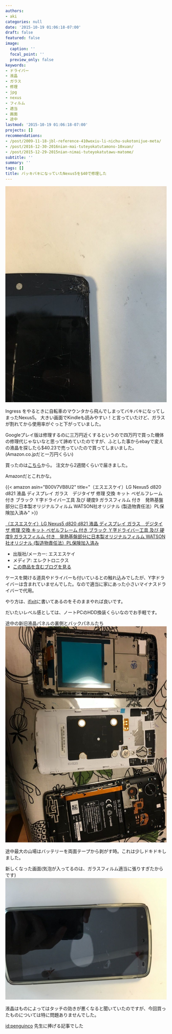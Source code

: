 ```yaml
---
authors:
- aki
categories: null
date: '2015-10-19 01:06:18-07:00'
draft: false
featured: false
image:
  caption: ''
  focal_point: ''
  preview_only: false
keywords:
- ドライバー
- 液晶
- ガラス
- 修理
- jpg
- nexus
- フィルム
- 適当
- 画面
- 途中
lastmod: '2015-10-19 01:06:18-07:00'
projects: []
recommendations:
- /post/2009-11-18-jbl-reference-410woxiu-li-nichu-sukotonijue-meta/
- /post/2016-12-30-2016nian-mai-tuteyokatutamono-10xuan/
- /post/2015-12-29-2015nian-nimai-tuteyokatutawu-matome/
subtitle: ''
summary: ''
tags: []
title: バッキバキになっていたNexus5を$40で修理した
---
```


![](20151018110109.jpg)

Ingress をやるときに自転車のマウンタから飛んでしまってバキバキになってしまったNexus5。 大きい画面でKindleも読みやすい！と言っていたけど、ガラスが割れてから使用率がぐっと下がっていました。

Googleプレイ版は修理するのに三万円近くするというので四万円で買った機体の修理代じゃないなと思って諦めていたのですが、ふとした事からebayで変えの液晶を探したら$40.23で売っていたので買ってしまいました。(Amazon.co.jpだと一万円くらい)

買ったのは[こちら](http://www.ebay.com/itm/191128875894)から。 注文から2週間くらいで届きました。

Amazonだとこれかな。

{{< amazon asin="B00V7VB8U2" title="（エスエスケイ）LG Nexus5 d820 d821 液晶 ディスプレイ ガラス　デジタイザ 修理 交換 キット ベゼルフレーム 付き ブラック Ｙ字ドライバー工具 及び 硬度9 ガラスフィルム 付き　発熱基盤部分に日本製オリジナルフィルム WATSON社オリジナル (製造物責任法）PL保険加入済み" >}}

[（エスエスケイ）LG Nexus5 d820 d821 液晶 ディスプレイ ガラス　デジタイザ 修理 交換 キット ベゼルフレーム 付き ブラック Ｙ字ドライバー工具 及び 硬度9 ガラスフィルム 付き　発熱基盤部分に日本製オリジナルフィルム WATSON社オリジナル (製造物責任法）PL保険加入済み](http://www.amazon.co.jp/exec/obidos/ASIN/B00V7VB8U2/chezou-22/)

- 出版社/メーカー: エスエスケイ
- メディア: エレクトロニクス
- [この商品を含むブログを見る](http://d.hatena.ne.jp/asin/B00V7VB8U2/chezou-22)

ケースを開ける道具やドライバーも付いているとの触れ込みでしたが、Y字ドライバーは含まれていませんでした。なので適当に家にあった小さいマイナスドライバーで代用。

やり方は、[ifixit](https://www.ifixit.com/Teardown/Nexus+5+Teardown/19016)に書いてあるのをそのままやれば良いです。

だいたいレベル感としては、ノートPCのHDD換装くらいなのでお手軽です。

途中の新旧液晶パネルの裏側とバックパネルたち
![](20151018110026.jpg)

途中最大の山場はバッテリーを両面テープから剥がす時。これは少しドキドキしました。

新しくなった画面(気泡が入ってるのは、ガラスフィルム適当に張りすぎたからです)
![](20151018110316.jpg)

液晶はものによってはタッチの効きが悪くなると聞いていたのですが、今回買ったものについては特に問題ありませんでした。

[id:penguinco](http://blog.hatena.ne.jp/penguinco/) 先生に捧げる記事でした